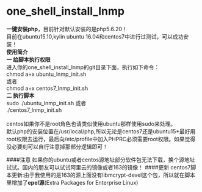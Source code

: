# one_shell_install_lnmp
<b>一键安装php</b>，目前针对默认安装的是php5.6.20！<br>
目前在ubuntu15.10,kylin ubuntu 16.04和centos7中进行过测试，可以成功安装！<br>
<b>使用简介</b><br>
<b>一 给脚本执行权限</b> <br/>
进入你的one_shell_install_lnmp的git目录下面，执行如下命令：<br>
chmod a+x ubuntu_lnmp_init.sh<br>
或者<br>
chmod a+x centos7_lnmp_init.sh<br>
<b>二 执行脚本</b><br>
sudo ./ubuntu_lnmp_init.sh
或者<br>
./centos7_lnmp_init.sh<br>
<br>
centos如果你不是root角色也请类似使用ubuntu那样使用sudo来处理。<br>
默认php的安装位置在/usr/local/php,所以无论是centos7还是ubuntu15*最好用root权限去运行，最后向/etc/profile中加入PHPRC必须需要root权限。如果觉得没必要刻可以自行注意掉那部分逻辑即可！

####注意
如果你的ubuntu或者centos源地址部分软件包无法下载，换个源地址试试。国内的朋友可以试试阿里云的镜像或者163的镜像！
####更新
centos7脚本更新:由于我使用的是163的源上面没有libmcrypt-devel这个包，所以就在脚本里增加了**epel源**(Extra Packages for Enterprise Linux)
